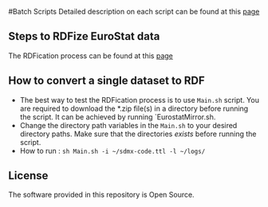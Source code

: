 #Batch Scripts
Detailed description on each script can be found at this [page](https://github.com/LATC/EU-data-cloud/wiki/Batch-Scripts)

## Steps to RDFize EuroStat data
The RDFication process can be found at this [page](https://github.com/LATC/EU-data-cloud/wiki/Eurostat-RDFication-process)

## How to convert a single dataset to RDF
* The best way to test the RDFication process is to use `Main.sh` script. You are required to download the *.zip file(s) in a directory before running the script. It can be achieved by running `EurostatMirror.sh.
* Change the directory path variables in the `Main.sh` to your desired directory paths. Make sure that the directories *exists* before running the script.
* How to run : `sh Main.sh -i ~/sdmx-code.ttl -l ~/logs/`

## License

The software provided in this repository is Open Source.